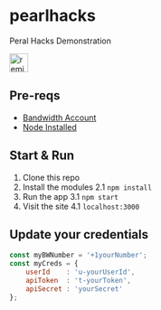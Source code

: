 # pearlhacks
Peral Hacks Demonstration

<!-- Remix Button -->
<a href="https://glitch.com/edit/#!/remix/grateful-badger">
  <img src="https://cdn.glitch.com/2bdfb3f8-05ef-4035-a06e-2043962a3a13%2Fremix%402x.png?1513093958726" alt="remix button" aria-label="remix" height="33">
</a>

## Pre-reqs
* [Bandwidth Account](http://app.bandwidth.com)
* [Node Installed](https://nodejs.org/en/)

## Start & Run
1. Clone this repo
2. Install the modules
2.1 `npm install`
3. Run the app
3.1 `npm start`
4. Visit the site
4.1 `localhost:3000`

## Update your credentials

```js
const myBWNumber = '+1yourNumber';
const myCreds = {
    userId    : 'u-yourUserId',
    apiToken  : 't-yourToken',
    apiSecret : 'yourSecret'
};
```